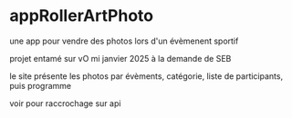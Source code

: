 # appRollerArtPhoto
une app pour vendre des photos lors d'un évèmenent sportif

projet entamé sur vO mi janvier 2025
à la demande de SEB

le site présente les photos par évèments, catégorie, liste de participants, puis programme 

voir pour raccrochage sur api

